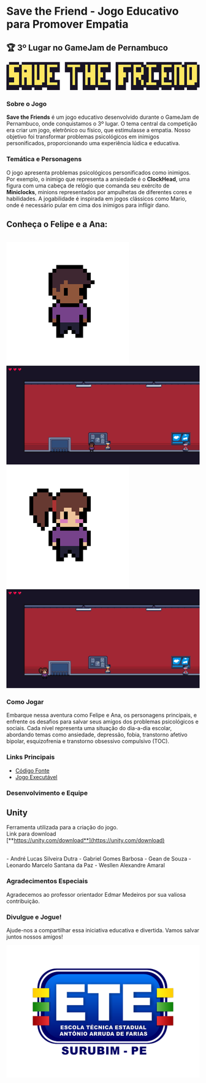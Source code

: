 # Save the Friend - Jogo Educativo para Promover Empatia

## 🏆 3º Lugar no GameJam de Pernambuco

![Save the Friends Logo](/Imagens/savethefriendfont.png)

### Sobre o Jogo

**Save the Friends** é um jogo educativo desenvolvido durante o GameJam de Pernambuco, onde conquistamos o 3º lugar. O tema central da competição era criar um jogo, eletrônico ou físico, que estimulasse a empatia. Nosso objetivo foi transformar problemas psicológicos em inimigos personificados, proporcionando uma experiência lúdica e educativa.

### Temática e Personagens

O jogo apresenta problemas psicológicos personificados como inimigos. Por exemplo, o inimigo que representa a ansiedade é o **ClockHead**, uma figura com uma cabeça de relógio que comanda seu exército de **Miniclocks**, minions representados por ampulhetas de diferentes cores e habilidades. A jogabilidade é inspirada em jogos clássicos como Mario, onde é necessário pular em cima dos inimigos para infligir dano.

## Conheça o Felipe e a Ana:

</br>

<img src="/Imagens/boy.gif" alt="boy gif"> 
 
<img src="/Imagens/boy-stage.png" alt="boy in the stage"> 

</br>

<img src="/Imagens/girl.gif" alt="girl gif"> 
 
<img src="/Imagens/girl-stage.png" alt="girl in the stage"> 

### Como Jogar

Embarque nessa aventura como Felipe e Ana, os personagens principais, e enfrente os desafios para salvar seus amigos dos problemas psicológicos e sociais. Cada nível representa uma situação do dia-a-dia escolar, abordando temas como ansiedade, depressão, fobia, transtorno afetivo bipolar, esquizofrenia e transtorno obsessivo compulsivo (TOC).

### Links Principais

- [Código Fonte](https://drive.google.com/drive/folders/11T89hfISIDi83k2KryipoOEah3qGZLpZ?usp=sharing)
- [Jogo Executável](/Jogo-Executável/executavel.zip)

### Desenvolvimento e Equipe

## Unity
Ferramenta utilizada para a criação do jogo.</br>
Link para download </br>
[**https://unity.com/download**](https://unity.com/download)

</br>
- André Lucas Silveira Dutra
- Gabriel Gomes Barbosa
- Gean de Souza
- Leonardo Marcelo Santana da Paz
- Wesllen Alexandre Amaral

### Agradecimentos Especiais

Agradecemos ao professor orientador Edmar Medeiros por sua valiosa contribuição.

### Divulgue e Jogue!

Ajude-nos a compartilhar essa iniciativa educativa e divertida. Vamos salvar juntos nossos amigos!

![ETE Logo](/Imagens/ete-logo.png)
